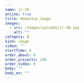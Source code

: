 ```yaml
---
name: jr-30
online: true
title: Momentum_image
images:
  - src: /images/uploads/jr-30.jpg
    alt: ""
category: B
kind: image
video: ""
startTime: 0
order_about: 0
order_projects: 150
order_video: 0
body: ""
body_en: ""
---
```

